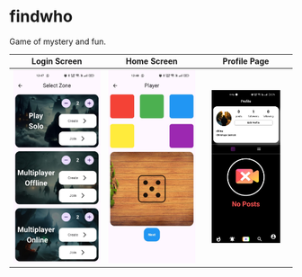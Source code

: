 # findwho
Game of mystery and fun.

|Login Screen|Home Screen|Profile Page|
|:-------------------------:|:-------------------------:|:-------------------------:|
|<img src="https://raw.githubusercontent.com/ChinmayaGit/findwho/main/pics/pic%20(1).jpg" width=100% height=100%> |<img src="https://raw.githubusercontent.com/ChinmayaGit/findwho/main/pics/pic%20(2).jpg" width=100% height=100%>|<img src="https://raw.githubusercontent.com/ChinmayaGit/jhoom/main/pics/Profile.jpg" width=80% height=80%> | 
